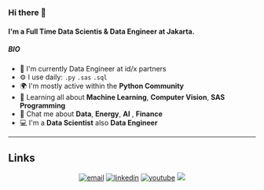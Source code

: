 ### Hi there 👋

#### I'm a Full Time Data Scientis & Data Engineer at Jakarta.


##### BIO

- 🏢 I'm currently Data Engineer at id/x partners
- ⚙️ I use daily: `.py` `.sas` `.sql`
- 🌍 I'm mostly active within the **Python Community**
- 🌱 Learning all about **Machine Learning**, **Computer Vision**, **SAS Programming** 
- 💬 Chat me about **Data**, **Energy**, **AI** , **Finance**
- 💻 I'm a **Data Scientist** also **Data Engineer**
---


## Links

<p align="center">
  <a href="mailto:fadli.syauqi8@gmail.com"><img src="https://img.icons8.com/color/32/000000/gmail.png" alt="email"/></a>
  <a href="https://www.linkedin.com/in/fadhli-syauqi-637561159/"><img src="https://img.icons8.com/color/32/000000/linkedin.png" alt="linkedin"/></a>
  <a href="https://www.youtube.com/channel/UC_diz1PwtjF7IV6sqxc-r0A"><img src="https://img.icons8.com/color/32/000000/youtube.png" alt="youtube"/></a>
  <a href= "https://www.tiktok.com/@sildaf"><img src="https://img.icons8.com/fluent/32/000000/tiktok.png"/></a>
</p>
